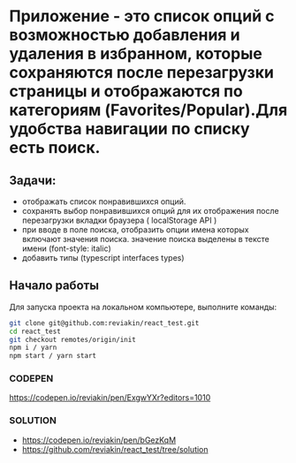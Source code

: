 
#  Приложение - это список опций с возможностью добавления и удаления в избранном, которые сохраняются после перезагрузки страницы и отображаются по категориям (Favorites/Popular).Для удобства навигации по списку есть поиск.
 
## Задачи:
  - отображать список понравившихся опций.
  - сохранять выбор понравившихся опций для их отображения после перезагрузки вкладки браузера ( localStorage API )
  - при вводе в поле поиска, отобразить опции имена которых включают значения поиска.
    значение поиска выделены в тексте имени (font-style: italic)
  - добавить типы (typescript interfaces types)
  
## Начало работы
Для запуска проекта на локальном компьютере, выполните команды:

```bash
git clone git@github.com:reviakin/react_test.git
cd react_test
git checkout remotes/origin/init
npm i / yarn 
npm start / yarn start
```

### CODEPEN
https://codepen.io/reviakin/pen/ExgwYXr?editors=1010

### SOLUTION
- https://codepen.io/reviakin/pen/bGezKqM
- https://github.com/reviakin/react_test/tree/solution
